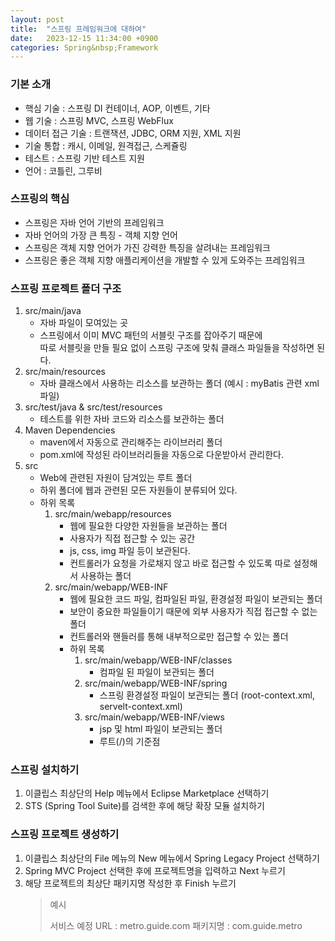 ```yaml
---
layout: post
title:  "스프링 프레임워크에 대하여"
date:   2023-12-15 11:34:00 +0900
categories: Spring&nbsp;Framework
---
```


### 기본 소개

- 핵심 기술 : 스프링 DI 컨테이너, AOP, 이벤트, 기타
- 웹 기술 : 스프링 MVC, 스프링 WebFlux
- 데이터 접근 기술 : 트랜잭션, JDBC, ORM 지원, XML 지원
- 기술 통합 : 캐시, 이메일, 원격접근, 스케쥴링
- 테스트 : 스프링 기반 테스트 지원
- 언어 : 코틀린, 그루비

### 스프링의 핵심

- 스프링은 자바 언어 기반의 프레임워크
- 자바 언어의 가장 큰 특징 - 객체 지향 언어
- 스프링은 객체 지향 언어가 가진 강력한 특징을 살려내는 프레임워크
- 스프링은 좋은 객체 지향 애플리케이션을 개발할 수 있게 도와주는 프레임워크

### 스프링 프로젝트 폴더 구조

1. src/main/java
    - 자바 파일이 모여있는 곳
    - 스프링에서 이미 MVC 패턴의 서블릿 구조를 잡아주기 때문에  
    따로 서블릿을 만들 필요 없이 스프링 구조에 맞춰 클래스 파일들을 작성하면 된다.
2. src/main/resources
    - 자바 클래스에서 사용하는 리소스를 보관하는 폴더 (예시 : myBatis 관련 xml 파일)
3. src/test/java & src/test/resources
    - 테스트를 위한 자바 코드와 리소스를 보관하는 폴더
4. Maven Dependencies
    - maven에서 자동으로 관리해주는 라이브러리 폴더
    - pom.xml에 작성된 라이브러리들을 자동으로 다운받아서 관리한다.
5. src
    - Web에 관련된 자원이 담겨있는 루트 폴더
    - 하위 폴더에 웹과 관련된 모든 자원들이 분류되어 있다.
    - 하위 목록
        1. src/main/webapp/resources
            - 웹에 필요한 다양한 자원들을 보관하는 폴더
            - 사용자가 직접 접근할 수 있는 공간
            - js, css, img 파일 등이 보관된다.
            - 컨트롤러가 요청을 가로채지 않고 바로 접근할 수 있도록 따로 설정해서 사용하는 폴더
        2. src/main/webapp/WEB-INF
            - 웹에 필요한 코드 파일, 컴파일된 파일, 환경설정 파일이 보관되는 폴더
            - 보안이 중요한 파일들이기 때문에 외부 사용자가 직접 접근할 수 없는 폴더
            - 컨트롤러와 핸들러를 통해 내부적으로만 접근할 수 있는 폴더
            - 하위 목록
                1. src/main/webapp/WEB-INF/classes
                    - 컴파일 된 파일이 보관되는 폴더
                2. src/main/webapp/WEB-INF/spring
                    - 스프링 환경설정 파일이 보관되는 폴더 (root-context.xml, servelt-context.xml)
                3. src/main/webapp/WEB-INF/views
                    - jsp 및 html 파일이 보관되는 폴더
                    - 루트(/)의 기준점

### 스프링 설치하기

1. 이클립스 최상단의 Help 메뉴에서 Eclipse Marketplace 선택하기
2. STS (Spring Tool Suite)를 검색한 후에 해당 확장 모듈 설치하기

### 스프링 프로젝트 생성하기

1. 이클립스 최상단의 File 메뉴의 New 메뉴에서 Spring Legacy Project 선택하기
2. Spring MVC Project 선택한 후에 프로젝트명을 입력하고 Next 누르기
3. 해당 프로젝트의 최상단 패키지명 작성한 후 Finish 누르기
    > 예시
    >
    >서비스 예정 URL : metro.guide.com
    >패키지명 : com.guide.metro